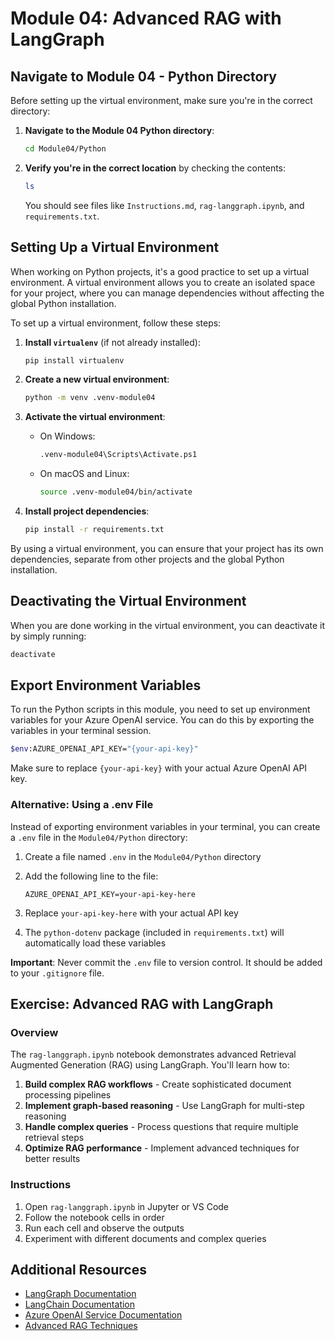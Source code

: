 # Module 04: Advanced RAG with LangGraph

## Navigate to Module 04 - Python Directory

Before setting up the virtual environment, make sure you're in the correct directory:

1. **Navigate to the Module 04 Python directory**:

   ```bash
   cd Module04/Python
   ```

2. **Verify you're in the correct location** by checking the contents:

   ```bash
   ls
   ```

   You should see files like `Instructions.md`, `rag-langgraph.ipynb`, and `requirements.txt`.

## Setting Up a Virtual Environment

When working on Python projects, it's a good practice to set up a virtual environment. A virtual environment allows you to create an isolated space for your project, where you can manage dependencies without affecting the global Python installation.

To set up a virtual environment, follow these steps:

1. **Install `virtualenv`** (if not already installed):

   ```bash
   pip install virtualenv
   ```

2. **Create a new virtual environment**:

   ```bash
   python -m venv .venv-module04
   ```

3. **Activate the virtual environment**:
   - On Windows:

     ```bash
     .venv-module04\Scripts\Activate.ps1
     ```

   - On macOS and Linux:

     ```bash
     source .venv-module04/bin/activate
     ```

4. **Install project dependencies**:

   ```bash
   pip install -r requirements.txt
   ```

By using a virtual environment, you can ensure that your project has its own dependencies, separate from other projects and the global Python installation.

## Deactivating the Virtual Environment

When you are done working in the virtual environment, you can deactivate it by simply running:

```bash
deactivate
```

## Export Environment Variables

To run the Python scripts in this module, you need to set up environment variables for your Azure OpenAI service. You can do this by exporting the variables in your terminal session.

```bash
$env:AZURE_OPENAI_API_KEY="{your-api-key}"
```

Make sure to replace `{your-api-key}` with your actual Azure OpenAI API key.

### Alternative: Using a .env File

Instead of exporting environment variables in your terminal, you can create a `.env` file in the `Module04/Python` directory:

1. Create a file named `.env` in the `Module04/Python` directory
2. Add the following line to the file:

   ```text
   AZURE_OPENAI_API_KEY=your-api-key-here
   ```

3. Replace `your-api-key-here` with your actual API key
4. The `python-dotenv` package (included in `requirements.txt`) will automatically load these variables

**Important**: Never commit the `.env` file to version control. It should be added to your `.gitignore` file.

## Exercise: Advanced RAG with LangGraph

### Overview

The `rag-langgraph.ipynb` notebook demonstrates advanced Retrieval Augmented Generation (RAG) using LangGraph. You'll learn how to:

1. **Build complex RAG workflows** - Create sophisticated document processing pipelines
2. **Implement graph-based reasoning** - Use LangGraph for multi-step reasoning
3. **Handle complex queries** - Process questions that require multiple retrieval steps
4. **Optimize RAG performance** - Implement advanced techniques for better results

### Instructions

1. Open `rag-langgraph.ipynb` in Jupyter or VS Code
2. Follow the notebook cells in order
3. Run each cell and observe the outputs
4. Experiment with different documents and complex queries

## Additional Resources

- [LangGraph Documentation](https://langchain-ai.github.io/langgraph/)
- [LangChain Documentation](https://python.langchain.com/docs/get_started/introduction)
- [Azure OpenAI Service Documentation](https://learn.microsoft.com/en-us/azure/ai-services/openai/)
- [Advanced RAG Techniques](https://blog.langchain.dev/improving-rag-performance/)